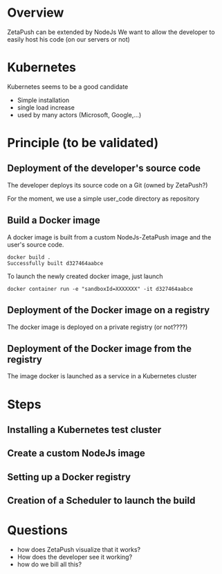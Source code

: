 # Overview

ZetaPush can be extended by NodeJs
We want to allow the developer to easily host his code (on our servers or not)

# Kubernetes

Kubernetes seems to be a good candidate
* Simple installation
* single load increase
* used by many actors (Microsoft, Google,...)

# Principle (to be validated)

## Deployment of the developer's source code
The developer deploys its source code on a Git (owned by ZetaPush?)

For the moment, we use a simple user_code directory as repository

## Build a Docker image
A docker image is built from a custom NodeJs-ZetaPush image and the user's source code.

```console
docker build .
Successfully built d327464aabce
```

To launch the newly created docker image, just launch
```console
docker container run -e "sandboxId=XXXXXXX" -it d327464aabce
```


## Deployment of the Docker image on a registry
The docker image is deployed on a private registry (or not????)

## Deployment of the Docker image from the registry
The image docker is launched as a service in a Kubernetes cluster

# Steps

## Installing a Kubernetes test cluster

## Create a custom NodeJs image

## Setting up a Docker registry

## Creation of a Scheduler to launch the build

# Questions

* how does ZetaPush visualize that it works?
* How does the developer see it working?
* how do we bill all this?
